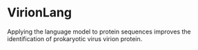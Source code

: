 # VirionLang
Applying the language model to protein sequences improves the identification of prokaryotic virus virion protein.
